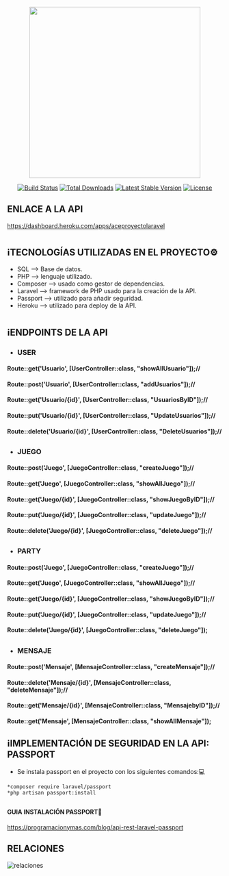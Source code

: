 <p align="center"><a href="https://laravel.com" target="_blank"><img src="https://raw.githubusercontent.com/laravel/art/master/logo-lockup/5%20SVG/2%20CMYK/1%20Full%20Color/laravel-logolockup-cmyk-red.svg" width="400"></a></p>

<p align="center">
<a href="https://travis-ci.org/laravel/framework"><img src="https://travis-ci.org/laravel/framework.svg" alt="Build Status"></a>
<a href="https://packagist.org/packages/laravel/framework"><img src="https://img.shields.io/packagist/dt/laravel/framework" alt="Total Downloads"></a>
<a href="https://packagist.org/packages/laravel/framework"><img src="https://img.shields.io/packagist/v/laravel/framework" alt="Latest Stable Version"></a>
<a href="https://packagist.org/packages/laravel/framework"><img src="https://img.shields.io/packagist/l/laravel/framework" alt="License"></a>
</p>


##
## ENLACE A LA API
https://dashboard.heroku.com/apps/aceproyectolaravel
#
## ℹ️TECNOLOGÍAS UTILIZADAS EN EL PROYECTO⚙️
* SQL --> Base de datos.
* PHP --> lenguaje utilizado.
* Composer --> usado como gestor de dependencias.
* Laravel --> framework de PHP usado para la creación de la API.
* Passport --> utilizado para añadir seguridad.
* Heroku --> utilizado para deploy de la API.
#
## ℹ️ENDPOINTS DE LA API
* ### USER
#### Route::get('Usuario', [UserController::class, "showAllUsuario"]);//
#### Route::post('Usuario', [UserController::class, "addUsuarios"]);//
#### Route::get('Usuario/{id}', [UserController::class, "UsuariosByID"]);//
#### Route::put('Usuario/{id}', [UserController::class, "UpdateUsuarios"]);//
#### Route::delete('Usuario/{id}', [UserController::class, "DeleteUsuarios"]);//
##
* ### JUEGO
#### Route::post('Juego', [JuegoController::class, "createJuego"]);//
#### Route::get('Juego', [JuegoController::class, "showAllJuego"]);//
#### Route::get('Juego/{id}', [JuegoController::class, "showJuegoByID"]);//
#### Route::put('Juego/{id}', [JuegoController::class, "updateJuego"]);//
#### Route::delete('Juego/{id}', [JuegoController::class, "deleteJuego"]);//
##
* ### PARTY
#### Route::post('Juego', [JuegoController::class, "createJuego"]);//
#### Route::get('Juego', [JuegoController::class, "showAllJuego"]);//
#### Route::get('Juego/{id}', [JuegoController::class, "showJuegoByID"]);//
#### Route::put('Juego/{id}', [JuegoController::class, "updateJuego"]);//
#### Route::delete('Juego/{id}', [JuegoController::class, "deleteJuego"]);
##
* ### MENSAJE
#### Route::post('Mensaje', [MensajeController::class, "createMensaje"]);//
#### Route::delete('Mensaje/{id}', [MensajeController::class, "deleteMensaje"]);//
#### Route::get('Mensaje/{id}', [MensajeController::class, "MensajebyID"]);//
#### Route::get('Mensaje', [MensajeController::class, "showAllMensaje"]);

## ℹ️IMPLEMENTACIÓN DE SEGURIDAD EN LA API: PASSPORT
* Se instala passport en el proyecto con los siguientes comandos:💻
```
*composer require laravel/passport
*php artisan passport:install
```
##
<h4>GUIA INSTALACIÓN PASSPORT📔</h4>

https://programacionymas.com/blog/api-rest-laravel-passport
## RELACIONES
![relaciones](https://user-images.githubusercontent.com/88783560/146391851-fafdf19d-9656-410b-83a7-ca4f5fb12d1d.png)

